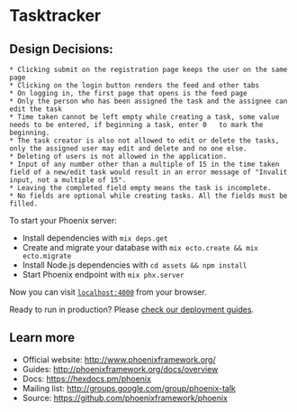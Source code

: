 # Tasktracker

## Design Decisions:
	* Clicking submit on the registration page keeps the user on the same page
	* Clicking on the login button renders the feed and other tabs
	* On logging in, the first page that opens is the feed page
	* Only the person who has been assigned the task and the assignee can edit the task
	* Time taken cannot be left empty while creating a task, some value needs to be entered, if beginning a task, enter 0 	to mark the beginning.
	* The task creator is also not allowed to edit or delete the tasks, only the assigned user may edit and delete and no one else.
	* Deleting of users is not allowed in the application.
	* Input of any number other than a multiple of 15 in the time taken field of a new/edit task would result in an error message of "Invalit input, not a multiple of 15".
	* Leaving the completed field empty means the task is incomplete.
	* No fields are optional while creating tasks. All the fields must be filled.
	
	

To start your Phoenix server:

  * Install dependencies with `mix deps.get`
  * Create and migrate your database with `mix ecto.create && mix ecto.migrate`
  * Install Node.js dependencies with `cd assets && npm install`
  * Start Phoenix endpoint with `mix phx.server`

Now you can visit [`localhost:4000`](http://localhost:4000) from your browser.

Ready to run in production? Please [check our deployment guides](http://www.phoenixframework.org/docs/deployment).

## Learn more

  * Official website: http://www.phoenixframework.org/
  * Guides: http://phoenixframework.org/docs/overview
  * Docs: https://hexdocs.pm/phoenix
  * Mailing list: http://groups.google.com/group/phoenix-talk
  * Source: https://github.com/phoenixframework/phoenix

